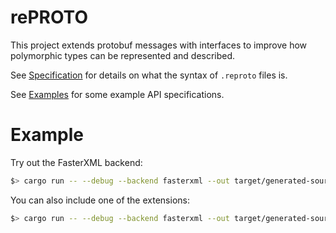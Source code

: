 # rePROTO

This project extends protobuf messages with interfaces to improve how polymorphic types can be
represented and described.

See [Specification][spec] for details on what the syntax of `.reproto` files is.

See [Examples][examples] for some example API specifications.

[spec]: /doc/spec.md
[examples]: /examples

# Example

Try out the FasterXML backend:

```bash
$> cargo run -- --debug --backend fasterxml --out target/generated-sources --path examples heroic.v1
```

You can also include one of the extensions:

```bash
$> cargo run -- --debug --backend fasterxml --out target/generated-sources --path examples --path examples/ext heroic.v1
```
